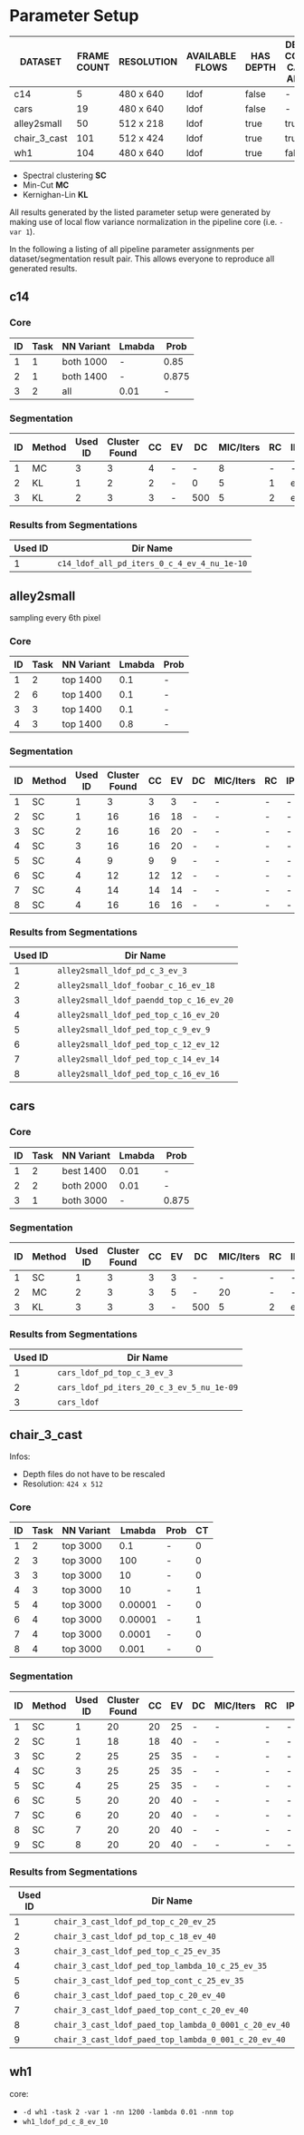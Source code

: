 # Parameter Setup

DATASET       | FRAME COUNT | RESOLUTION | AVAILABLE FLOWS | HAS DEPTH | DEPTH COLOR CAMS ALIGN
------------- | ----------- | ---------- | --------------- | --------- | ----------------------
c14           | 5           | 480 x 640  | ldof            | false     | -
cars          | 19          | 480 x 640  | ldof            | false     | -
alley2small   | 50          | 512 x 218  | ldof            | true      | true
chair_3_cast  | 101         | 512 x 424  | ldof            | true      | true
wh1           | 104         | 480 x 640  | ldof            | true      | false

+ Spectral clustering **SC**
+ Min-Cut **MC**
+ Kernighan-Lin **KL**

All results generated by the listed parameter setup were generated by making use of local flow variance normalization in the pipeline core (i.e. `-var 1`).

In the following a listing of all pipeline parameter assignments per dataset/segmentation result pair. This allows everyone to reproduce all generated results.

## c14

### Core

ID  | Task | NN Variant | Lmabda | Prob
--- | ---- | ---------- | ------ | ---
1   | 1    | both 1000  | -      | 0.85
2   | 1    | both 1400  | -      | 0.875
3   | 2    | all        | 0.01   | -

### Segmentation

ID  | Method | Used ID | Cluster Found | CC  | EV  | DC  | MIC/Iters | RC  | IPM
--- | ------ | ------- | ------------- | --- | --- | --- | --------- | --- | ---
1   | MC     | 3       | 3             | 4   | -   | -   | 8         | -   | - 
2   | KL     | 1       | 2             | 2   | -   | 0   | 5         | 1   | ebo
3   | KL     | 2       | 3             | 3   | -   | 500 | 5         | 2   | ebo 

### Results from Segmentations

Used ID | Dir Name | 
------- | ---
1       | `c14_ldof_all_pd_iters_0_c_4_ev_4_nu_1e-10`

## alley2small

sampling every 6th pixel

### Core

ID  | Task | NN Variant | Lmabda | Prob
--- | ---- | ---------- | ------ | ---
1   | 2    | top 1400   | 0.1    | -
2   | 6    | top 1400   | 0.1    | -
3   | 3    | top 1400   | 0.1    | -
4   | 3    | top 1400   | 0.8    | -

### Segmentation

ID  | Method | Used ID | Cluster Found | CC  | EV  | DC  | MIC/Iters | RC  | IPM
--- | ------ | ------- | ------------- | --- | --- | --- | --------- | --- | ---
1   | SC     | 1       | 3             | 3   | 3   | -   | -         | -   | - 
2   | SC     | 1       | 16            | 16  | 18  | -   | -         | -   | - 
3   | SC     | 2       | 16            | 16  | 20  | -   | -         | -   | - 
4   | SC     | 3       | 16            | 16  | 20  | -   | -         | -   | - 
5   | SC     | 4       | 9             | 9   | 9   | -   | -         | -   | - 
6   | SC     | 4       | 12            | 12  | 12  | -   | -         | -   | - 
7   | SC     | 4       | 14            | 14  | 14  | -   | -         | -   | - 
8   | SC     | 4       | 16            | 16  | 16  | -   | -         | -   | - 

### Results from Segmentations

Used ID | Dir Name | 
------- | ---------
1       | `alley2small_ldof_pd_c_3_ev_3`
2       | `alley2small_ldof_foobar_c_16_ev_18`
3       | `alley2small_ldof_paendd_top_c_16_ev_20`
4       | `alley2small_ldof_ped_top_c_16_ev_20`
5       | `alley2small_ldof_ped_top_c_9_ev_9`
6       | `alley2small_ldof_ped_top_c_12_ev_12`
7       | `alley2small_ldof_ped_top_c_14_ev_14`
8       | `alley2small_ldof_ped_top_c_16_ev_16`

## cars

### Core

ID  | Task | NN Variant | Lmabda | Prob
--- | ---- | ---------- | ------ | ---
1   | 2    | best 1400  | 0.01   | -
2   | 2    | both 2000  | 0.01   | -
3   | 1    | both 3000  | -      | 0.875

### Segmentation

ID  | Method | Used ID | Cluster Found | CC  | EV  | DC  | MIC/Iters | RC  | IPM
--- | ------ | ------- | ------------- | --- | --- | --- | --------- | --- | ---
1   | SC     | 1       | 3             | 3   | 3   | -   | -         | -   | - 
2   | MC     | 2       | 3             | 3   | 5   | -   | 20        | -   | - 
3   | KL     | 3       | 3             | 3   | -   | 500 | 5         | 2   | ebo 

### Results from Segmentations

Used ID | Dir Name | 
------- | ---
1       | `cars_ldof_pd_top_c_3_ev_3`
2       | `cars_ldof_pd_iters_20_c_3_ev_5_nu_1e-09`
3       | `cars_ldof`

## chair_3_cast

Infos: 

+ Depth files do not have to be rescaled
+ Resolution: `424 x 512`

### Core

ID  | Task | NN Variant | Lmabda  | Prob  | CT
--- | ---- | ---------- | ------- | ----- | ---
1   | 2    | top 3000   | 0.1     | -     | 0
2   | 3    | top 3000   | 100     | -     | 0
3   | 3    | top 3000   | 10      | -     | 0
4   | 3    | top 3000   | 10      | -     | 1
5   | 4    | top 3000   | 0.00001 | -     | 0
6   | 4    | top 3000   | 0.00001 | -     | 1
7   | 4    | top 3000   | 0.0001  | -     | 0
8   | 4    | top 3000   | 0.001   | -     | 0

### Segmentation

ID  | Method | Used ID | Cluster Found | CC  | EV  | DC  | MIC/Iters | RC  | IPM
--- | ------ | ------- | ------------- | --- | --- | --- | --------- | --- | ---
1   | SC     | 1       | 20            | 20  | 25  | -   | -         | -   | - 
2   | SC     | 1       | 18            | 18  | 40  | -   | -         | -   | - 
3   | SC     | 2       | 25            | 25  | 35  | -   | -         | -   | - 
4   | SC     | 3       | 25            | 25  | 35  | -   | -         | -   | - 
5   | SC     | 4       | 25            | 25  | 35  | -   | -         | -   | - 
6   | SC     | 5       | 20            | 20  | 40  | -   | -         | -   | - 
7   | SC     | 6       | 20            | 20  | 40  | -   | -         | -   | - 
8   | SC     | 7       | 20            | 20  | 40  | -   | -         | -   | - 
9   | SC     | 8       | 20            | 20  | 40  | -   | -         | -   | - 

### Results from Segmentations

Used ID | Dir Name | 
------- | ---------
1       | `chair_3_cast_ldof_pd_top_c_20_ev_25`
2       | `chair_3_cast_ldof_pd_top_c_18_ev_40`
3       | `chair_3_cast_ldof_ped_top_c_25_ev_35`
4       | `chair_3_cast_ldof_ped_top_lambda_10_c_25_ev_35`
5       | `chair_3_cast_ldof_ped_top_cont_c_25_ev_35`
6       | `chair_3_cast_ldof_paed_top_c_20_ev_40`
7       | `chair_3_cast_ldof_paed_top_cont_c_20_ev_40`
8       | `chair_3_cast_ldof_paed_top_lambda_0_0001_c_20_ev_40`
9       | `chair_3_cast_ldof_paed_top_lambda_0_001_c_20_ev_40`

## wh1

core:

+ `-d wh1 -task 2 -var 1 -nn 1200 -lambda 0.01 -nnm top`
 + `wh1_ldof_pd_c_8_ev_10`
